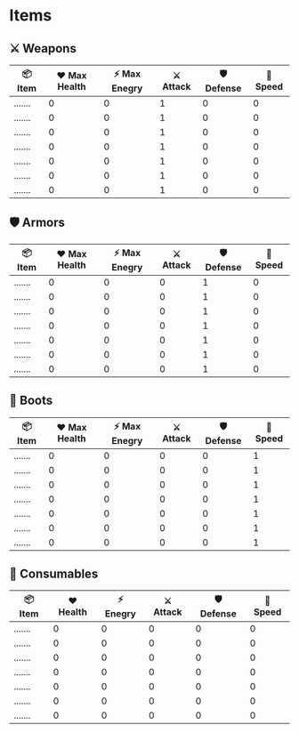 # Items

## ⚔ Weapons

| 📦 Item | ❤ Max Health | ⚡ Max Enegry | ⚔ Attack | 🛡 Defense | 🥾 Speed |
| ------- | ------------ | ------------- | -------- | --------- | -------- |
| ....... | 0            | 0             | 1        | 0         | 0        |
| ....... | 0            | 0             | 1        | 0         | 0        |
| ....... | 0            | 0             | 1        | 0         | 0        |
| ....... | 0            | 0             | 1        | 0         | 0        |
| ....... | 0            | 0             | 1        | 0         | 0        |
| ....... | 0            | 0             | 1        | 0         | 0        |
| ....... | 0            | 0             | 1        | 0         | 0        |

## 🛡 Armors

| 📦 Item | ❤ Max Health | ⚡ Max Enegry | ⚔ Attack | 🛡 Defense | 🥾 Speed |
| ------- | ------------ | ------------- | -------- | --------- | -------- |
| ....... | 0            | 0             | 0        | 1         | 0        |
| ....... | 0            | 0             | 0        | 1         | 0        |
| ....... | 0            | 0             | 0        | 1         | 0        |
| ....... | 0            | 0             | 0        | 1         | 0        |
| ....... | 0            | 0             | 0        | 1         | 0        |
| ....... | 0            | 0             | 0        | 1         | 0        |
| ....... | 0            | 0             | 0        | 1         | 0        |

## 🥾 Boots

| 📦 Item | ❤ Max Health | ⚡ Max Enegry | ⚔ Attack | 🛡 Defense | 🥾 Speed |
| ------- | ------------ | ------------- | -------- | --------- | -------- |
| ....... | 0            | 0             | 0        | 0         | 1        |
| ....... | 0            | 0             | 0        | 0         | 1        |
| ....... | 0            | 0             | 0        | 0         | 1        |
| ....... | 0            | 0             | 0        | 0         | 1        |
| ....... | 0            | 0             | 0        | 0         | 1        |
| ....... | 0            | 0             | 0        | 0         | 1        |
| ....... | 0            | 0             | 0        | 0         | 1        |

## 🧪 Consumables

| 📦 Item | ❤ Health | ⚡ Enegry | ⚔ Attack | 🛡 Defense | 🥾 Speed |
| ------- | -------- | --------- | -------- | --------- | -------- |
| ....... | 0        | 0         | 0        | 0         | 0        |
| ....... | 0        | 0         | 0        | 0         | 0        |
| ....... | 0        | 0         | 0        | 0         | 0        |
| ....... | 0        | 0         | 0        | 0         | 0        |
| ....... | 0        | 0         | 0        | 0         | 0        |
| ....... | 0        | 0         | 0        | 0         | 0        |
| ....... | 0        | 0         | 0        | 0         | 0        |

